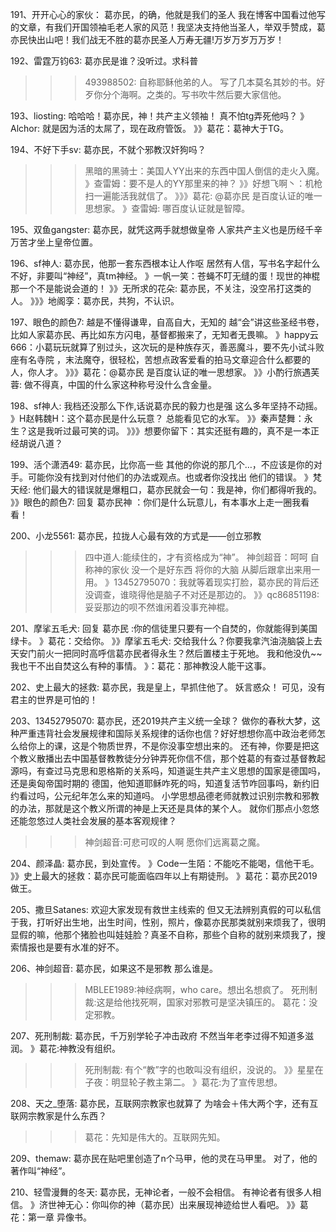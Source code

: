 191、开开心心的家伙：   葛亦民，的确，他就是我们的圣人
我在博客中国看过他写的文章，有我们开国领袖毛老人家的风范！我坚决支持他当圣人，举双手赞成，葛亦民快出山吧！我们战无不胜的葛亦民圣人万寿无疆!万岁万岁万万岁！

192、雷霆万钧63:    葛亦民是谁？没听过。求科普
>>>493988502: 自称耶稣他弟的人。
写了几本莫名其妙的书。好歹你分个海啊。之类的。写书吹牛然后要大家信他。

193、liosting:    哈哈哈！葛亦民，神！共产主义领袖！ 真不怕tg弄死他吗？
》Alchor: 就是因为活的太屌了，现在政府管饭。
》》葛花：葛神大于TG。

194、不好下手sv:    葛亦民，不就个邪教汉奸狗吗？
>>>黑暗的黑骑士：美国人YY出来的东西中国人倒信的走火入魔。
》查雷姆：要不是人的YY那里来的神？
》》好想飞啊丶：机枪扫一遍能活我就信了。
》》》葛花: @葛亦民 是百度认证的唯一思想家。
》查雷姆: 哪百度认证就是智障。

195、双鱼gangster:    葛亦民，就凭这两手就想做皇帝
人家共产主义也是历经千辛万苦才坐上皇帝位置。

196、sf神人:   葛亦民，他那一套东西根本让人作呕
居然有人信，写书名字起什么不好，非要叫“神经”，真tm神经。
》一帆一笑：苍蝇不叮无缝的蛋！现世的神棍那一个不是能说会道的！
》》无所求的花朵: 葛亦民，不关注，没空吊打这类的人。
》》》地阁孪：葛亦民，共狗，不认识。

197、眼色的颜色7:    越是不懂得谦卑，自高自大，无知的
越“会”讲这些圣经书卷，比如人家葛亦民、再比如东方闪电，基督都搬来了，无知者无畏嘛。
》happy云666：小葛玩玩就算了别过头，这次玩的是种族存灭，善恶魔斗，要不先小试斗败座有名寺院
，末法魔夺，很轻松，苦想点政客爱看的拍马文章迎合什么都要的人，你人才。
》》》葛花：@葛亦民 是百度认证的唯一思想家。
》》小酌行旅遇芙蓉: 做不得真，中国的什么家这种称号没什么含金量。

198、sf神人:   我档还没那么下作,话说葛亦民的毅力也是强
这么多年坚持不动摇。
》H赵韩魏H：这个葛亦民是什么玩意？
总能看见它的水军。
》》秦声楚舞：永生？这是我听过最可笑的词。
》》》想要你留下：其实还挺有趣的，真不是一本正经胡说八道？

199、活个潇洒49:   葛亦民，比你高一些
其他的你说的那几个…，不应该是你的对手。可能你没有找到对付他们的办法或观点。也或者你没找出
他们的错误。
》梵天经: 他们最大的错误就是爆粗口，葛亦民就会一句：我是神，你们都得听我的。
》》眼色的颜色7: 回复 葛亦民神 ：你们是什么玩意儿，有本事水上走一圈我看看！

200、小龙5561:   葛亦民，拉拢人心最有效的方式是——创立邪教
>>>四中道人:能续住的，才有资格成为“神”。
>>神剑超音：呵呵 自称神的家伙 没一个是好东西 将你的大脑 从脚后跟拿出来用一用。
》13452795070：我就等着现实打脸，葛亦民的背后还没调查，谁晓得他是脑子不对还是那边的。
》》qc86851198: 妥妥那边的呗不然谁闲着没事充神棍。

201、摩挲五毛犬: 回复 葛亦民 :你的信徒里只要有一个自焚的，你就能得到美国绿卡。
》葛花：交给你。
》》摩挲五毛犬: 交给我什么？你要我拿汽油浇脑袋上去天安门前火一把同时高呼信葛亦民者得永生？然后置楼主于死地。
我和他没仇~~我也干不出自焚这么有种的事情。
》：葛花：那神教没人能干这事。

202、史上最大的拯救: 葛亦民，我是皇上，早抓住他了。
妖言惑众！
可见，没有君主的世界是可怕的！

203、13452795070:   葛亦民，还2019共产主义统一全球？
做你的春秋大梦，这种严重违背社会发展规律和国际关系规律的话你也信？好好想想你高中政治老师怎么给你上的课，这是个物质世界，不是你没事空想出来的。
还有神，你要是把这个教义散播出去中国基督教教徒分分钟弄死你信不信，那个姓葛的有查过基督教起
源吗，有查过马克思和恩格斯的关系吗，知道诞生共产主义思想的国家是德国吗，还是奥匈帝国时期的
德国，他知道耶稣咋死的吗，知道复活节咋回事吗，新约旧约看过吗，公元纪年怎么来的知道吗。
小学思想品德老师就教过识别宗教和邪教的办法，那就是这个教义所谓的神是上天还是具体的某个人。
就你们那点小忽悠还能忽悠过人类社会发展的基本客观规律？
>>>神剑超音:可悲可叹的人啊 愿你们远离葛之魔。

204、颜泽晶:     葛亦民，到处宣传。
》Code一生陌：不能吃不能喝，信他干毛。
》》史上最大的拯救：葛亦民可能面临四年以上有期徒刑。
》葛花：葛亦民2019做王。

205、撒旦Satanes:   欢迎大家发现有救世主线索的
但又无法辨别真假的可以私信于我，打听好出生地，出生时间，性别，照片，像葛亦民那类就别来烦我了，很明显假的嘛，他那个猪脸也叫娃娃脸？真圣不自称，那些个自称的就别来烦我了，搜索情报也是要有水准的好不。

206、神剑超音:   葛亦民，如果这不是邪教 那么谁是。
>>>MBLEE1989:神经病啊，who care。想出名想疯了。
>>死刑制裁:这是给他找死啊，国家对邪教可是坚决镇压的。
>葛花：没定邪教。

207、死刑制裁: 葛亦民，千万别学轮子冲击政府
不然当年老李过得不知道多滋润。
》葛花:神教没有组织。
>>>死刑制裁: 有个“教”字的也敢叫没有组织，没说的。
》》星星在子夜：明显轮子教主第二。
》葛花:为了宣传思想。

208、天之_堕落:   葛亦民，互联网宗教家也就算了
为啥会＋伟大两个字，还有互联网宗教家是什么东西？
>>>葛花：先知是伟大的。互联网先知。

209、themaw:   葛亦民在贴吧里创造了n个马甲，他的灵在马甲里。
对了，他的著作叫“神经”。

210、轻雪漫舞的冬天:   葛亦民，无神论者，一般不会相信。
有神论者有很多人相信。
》济世神无心：你叫你的神（葛亦民）出来展现神迹给世人看吧。
》》葛花：第一章       异像书。